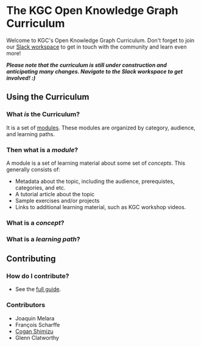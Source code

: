 # The KGC Open Knowledge Graph Curriculum
Welcome to KGC's Open Knowledge Graph Curriculum. Don't forget to join our [Slack workspace](https://join.slack.com/t/knowledgegraphconf/shared_invite/zt-q2px0zub-qYQSn3d9YM8uE1mt9Jd7Sg) to get in touch with the community and learn even more! 

***Please note that the curriculum is still under construction and anticipating many changes. Navigate to the Slack workspace to get involved! :)***

## Using the Curriculum
### What *is* the Curriculum?
It is a set of [modules](./curriculum/). These modules are organized by category, audience, and learning paths.

### Then what is a *module*?
A module is a set of learning material about some set of _concepts_. This generally consists of:
* Metadata about the topic, including the audience, prerequistes, categories, and etc.
* A tutorial article about the topic
* Sample exercises and/or projects
* Links to additional learning material, such as KGC workshop videos.

### What is a *concept*?

### What is a *learning path*?

## Contributing
### How do I contribute?
* See the [full guide](./contributing/readme.md).

### Contributors
* Joaquin Melara
* François Scharffe
* [Cogan Shimizu](https://coganshimizu.com/)
* Glenn Clatworthy